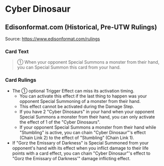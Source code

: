 # Cyber Dinosaur

## Edisonformat.com (Historical, Pre-UTW Rulings)

Source: https://www.edisonformat.com/rulings

### Card Text

> ① When your opponent Special Summons a monster from their hand, you can Special Summon this card from your hand.

### Card Rulings

*   The ① optional Trigger Effect can miss its activation timing.
    *   You can activate this effect if the last thing to happen was your opponent Special Summoning of a monster from their hand.
    *   This effect cannot be activated during the Damage Step.
    *   If you have 2 "Cyber Dinosaurs" in your hand when your opponent Special Summons a monster from their hand, you can only activate the effect of 1 of the "Cyber Dinosaurs".
    *   If your opponent Special Summons a monster from their hand while "Stumbling" is active, you can chain "Cyber Dinosaur"'s effect (Chain Link 2) to the effect of "Stumbling" (Chain Link 1).
*   If "Gorz the Emissary of Darkness" is Special Summoned from your opponent's hand with its effect when you inflict damage to their life points with a card effect, you can chain "Cyber Dinosaur"'s effect to "Gorz the Emissary of Darkness'" damage inflicting effect.

